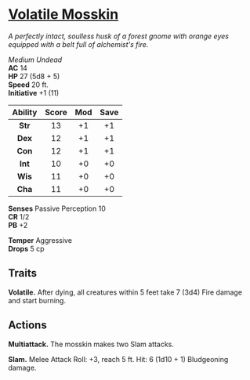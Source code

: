 # [Volatile Mosskin](https://hollowknight.wiki/w/Volatile_Mosskin)

*A perfectly intact, soulless husk of a forest gnome with orange eyes equipped with a belt full of alchemist's fire.*

*Medium Undead*  
**AC** 14  
**HP** 27 (5d8 + 5)  
**Speed** 20 ft.  
**Initiative** +1 (11)  

| Ability | Score | Mod | Save |
|:-------:|:-----:|:---:|:----:|
| **Str** | 13    | +1  | +1   |
| **Dex** | 12    | +1  | +1   |
| **Con** | 12    | +1  | +1   |
| **Int** | 10    | +0  | +0   |
| **Wis** | 11    | +0  | +0   |
| **Cha** | 11    | +0  | +0   |

**Senses** Passive Perception 10  
**CR** 1/2  
**PB** +2  

**Temper** Aggressive  
**Drops** 5 cp  

## Traits

**Volatile.** After dying, all creatures within 5 feet take 7 (3d4) Fire damage and start burning.

## Actions

**Multiattack.** The mosskin makes two Slam attacks.

**Slam.** Melee Attack Roll: +3, reach 5 ft. Hit: 6 (1d10 + 1) Bludgeoning damage.
